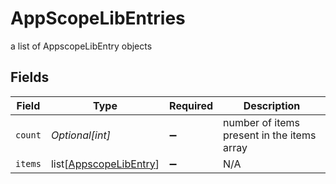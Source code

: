 # AppScopeLibEntries

a list of AppscopeLibEntry objects


## Fields

| Field                                                             | Type                                                              | Required                                                          | Description                                                       |
| ----------------------------------------------------------------- | ----------------------------------------------------------------- | ----------------------------------------------------------------- | ----------------------------------------------------------------- |
| `count`                                                           | *Optional[int]*                                                   | :heavy_minus_sign:                                                | number of items present in the items array                        |
| `items`                                                           | list[[AppscopeLibEntry](../../models/shared/appscopelibentry.md)] | :heavy_minus_sign:                                                | N/A                                                               |